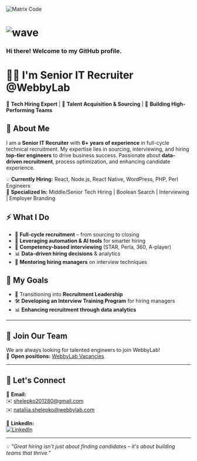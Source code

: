![Matrix Code](https://media.giphy.com/media/l0HlNQ03J5JxX6lva/giphy.gif)

# ![wave](https://media.giphy.com/media/hvRJCLFzcasrR4ia7z/giphy.gif)  
### Hi there! Welcome to my GitHub profile.  

# 👩‍💼 I'm Senior IT Recruiter @WebbyLab  

🚀 **Tech Hiring Expert** | 🎯 **Talent Acquisition & Sourcing** | 🤝 **Building High-Performing Teams**  

## 📌 About Me  

I am a **Senior IT Recruiter** with **6+ years of experience** in full-cycle technical recruitment. My expertise lies in sourcing, interviewing, and hiring **top-tier engineers** to drive business success. Passionate about **data-driven recruitment**, process optimization, and enhancing candidate experience.  

💡 **Currently Hiring:** React, Node.js, React Native, WordPress, PHP, Perl Engineers  
🔎 **Specialized In:** Middle/Senior Tech Hiring | Boolean Search | Interviewing | Employer Branding  

## ⚡ What I Do  

- 🎯 **Full-cycle recruitment** – from sourcing to closing  
- 🤖 **Leveraging automation & AI tools** for smarter hiring  
- 🧠 **Competency-based interviewing** (STAR, Perla, 360, A-player)  
- 📊 **Data-driven hiring decisions** & analytics  
- 👥 **Mentoring hiring managers** on interview techniques  

## 🎯 My Goals  

- 📌 Transitioning into **Recruitment Leadership**  
- 🛠️ **Developing an Interview Training Program** for hiring managers   
- 📊 **Enhancing recruitment through data analytics**  

---

## 🚀 Join Our Team  

We are always looking for talented engineers to join WebbyLab!  
📢 **Open positions:** [WebbyLab Vacancies](https://webbylab.com/vacancies/)  


---

## 🤝 Let's Connect  

📩 **Email:**  
✉️ [shelepko201280@gmail.com](mailto:shelepko201280@gmail.com)  
✉️ [nataliia.shelepko@webbylab.com](mailto:nataliia.shelepko@webbylab.com)  

🔗 **LinkedIn:**  
[![LinkedIn](https://img.shields.io/badge/LinkedIn-blue?style=flat&logo=linkedin)](https://www.linkedin.com/in/nataliia-shelepko-recruiter/)  

---

💡 _"Great hiring isn't just about finding candidates – it's about building teams that thrive."_  
